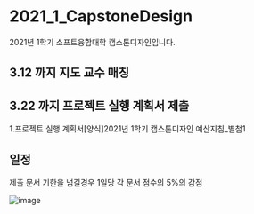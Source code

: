 # 2021_1_CapstoneDesign
2021년 1학기 소프트융합대학 캡스톤디자인입니다.

## 3.12 까지 지도 교수 매칭
## 3.22 까지 프로젝트 실행 계획서 제출
1.프로젝트 실행 계획서\[양식]2021년 1학기 캡스톤디자인 예산지침_별첨1
## 일정
제출 문서 기한을 넘길경우 1일당 각 문서 점수의 5%의 감점

![image](https://user-images.githubusercontent.com/60763110/110566519-7e0eb200-8193-11eb-837b-946a2d8c4116.png)
